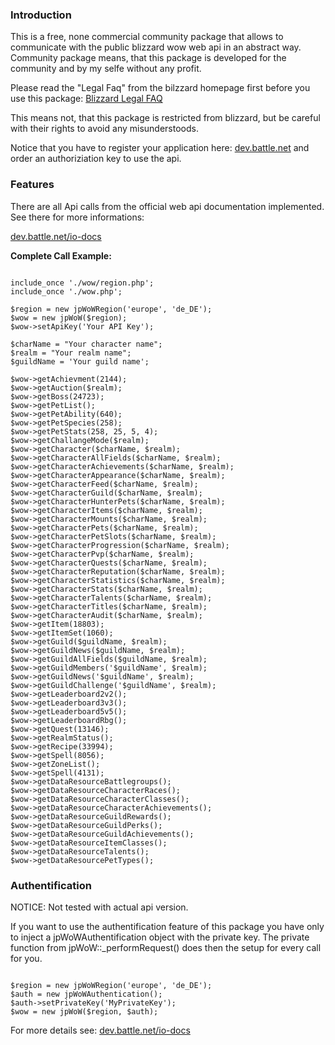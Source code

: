 ### Introduction

This is a free, none commercial community package that allows to communicate with the public blizzard wow web api in an abstract way. Community package means, that this package is developed for the community and by my selfe without any profit.

Please read the "Legal Faq" from the bilzzard homepage first before you use this package: [Blizzard Legal FAQ](http://eu.blizzard.com/en-gb/company/about/legal-faq.html)

This means not, that this package is restricted from blizzard, but be careful with their rights to avoid any misunderstoods.

Notice that you have to register your application here: [dev.battle.net](https://dev.battle.net/) and order an authoriziation key to use the api.

### Features

There are all Api calls from the official web api documentation implemented. See there for more informations:

[dev.battle.net/io-docs](https://dev.battle.net/io-docs)

**Complete Call Example:**
<pre><code class="php">
include_once './wow/region.php';
include_once './wow.php';

$region = new jpWoWRegion('europe', 'de_DE');
$wow = new jpWoW($region);
$wow->setApiKey('Your API Key');

$charName = "Your character name";
$realm = "Your realm name";
$guildName = 'Your guild name';

$wow->getAchievment(2144);
$wow->getAuction($realm);
$wow->getBoss(24723);
$wow->getPetList();
$wow->getPetAbility(640);
$wow->getPetSpecies(258);
$wow->getPetStats(258, 25, 5, 4);
$wow->getChallangeMode($realm);
$wow->getCharacter($charName, $realm);
$wow->getCharacterAllFields($charName, $realm);
$wow->getCharacterAchievements($charName, $realm);
$wow->getCharacterAppearance($charName, $realm);
$wow->getCharacterFeed($charName, $realm);
$wow->getCharacterGuild($charName, $realm);
$wow->getCharacterHunterPets($charName, $realm);
$wow->getCharacterItems($charName, $realm);
$wow->getCharacterMounts($charName, $realm);
$wow->getCharacterPets($charName, $realm);
$wow->getCharacterPetSlots($charName, $realm);
$wow->getCharacterProgression($charName, $realm);
$wow->getCharacterPvp($charName, $realm);
$wow->getCharacterQuests($charName, $realm);
$wow->getCharacterReputation($charName, $realm);
$wow->getCharacterStatistics($charName, $realm);
$wow->getCharacterStats($charName, $realm);
$wow->getCharacterTalents($charName, $realm);
$wow->getCharacterTitles($charName, $realm);
$wow->getCharacterAudit($charName, $realm);
$wow->getItem(18803);
$wow->getItemSet(1060);
$wow->getGuild($guildName, $realm);
$wow->getGuildNews($guildName, $realm);
$wow->getGuildAllFields($guildName, $realm);
$wow->getGuildMembers('$guildName', $realm);
$wow->getGuildNews('$guildName', $realm);
$wow->getGuildChallenge('$guildName', $realm);
$wow->getLeaderboard2v2();
$wow->getLeaderboard3v3();
$wow->getLeaderboard5v5();
$wow->getLeaderboardRbg();
$wow->getQuest(13146);
$wow->getRealmStatus();
$wow->getRecipe(33994);
$wow->getSpell(8056);
$wow->getZoneList();
$wow->getSpell(4131);
$wow->getDataResourceBattlegroups();
$wow->getDataResourceCharacterRaces();
$wow->getDataResourceCharacterClasses();
$wow->getDataResourceCharacterAchievements();
$wow->getDataResourceGuildRewards();
$wow->getDataResourceGuildPerks();
$wow->getDataResourceGuildAchievements();
$wow->getDataResourceItemClasses();
$wow->getDataResourceTalents();
$wow->getDataResourcePetTypes();
</code></pre>

### Authentification

NOTICE: Not tested with actual api version.

If you want to use the authentification feature of this package you have only to inject a jpWoWAuthentification object with the private key. The private function from jpWoW::_performRequest() does then the setup for every call for you.

<pre><code class="php">
$region = new jpWoWRegion('europe', 'de_DE');
$auth = new jpWoWAuthentication();
$auth->setPrivateKey('MyPrivateKey');
$wow = new jpWoW($region, $auth);
</code></pre>

For more details see: [dev.battle.net/io-docs](https://dev.battle.net/io-docs)
